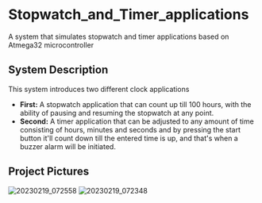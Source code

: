 # Stopwatch_and_Timer_applications
A system that simulates stopwatch and timer applications based on Atmega32 microcontroller
## System Description
This system introduces two different clock applications
- **First:** A stopwatch application that can count up till 100 hours, with the ability of pausing and resuming the stopwatch at any point.
- **Second:** A timer application that can be adjusted to any amount of time consisting of hours, minutes and seconds and by pressing the start button it'll count down till the entered time is up, and that's when a buzzer alarm will be initiated.
## Project Pictures
![20230219_072558](https://user-images.githubusercontent.com/94296738/219932800-021a8707-ad0a-4899-b955-5706ada1b2ee.jpg)
![20230219_072348](https://user-images.githubusercontent.com/94296738/219932810-ac2df571-60bc-40e5-b6b1-ccf3b86a0ceb.jpg)
